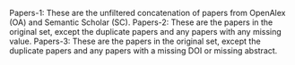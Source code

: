 Papers-1: These are the unfiltered concatenation of papers from OpenAlex (OA) and Semantic Scholar (SC).
Papers-2: These are the papers in the original set, except the duplicate papers and any papers with any missing value.
Papers-3: These are the papers in the original set, except the duplicate papers and any papers with a missing DOI or missing abstract.